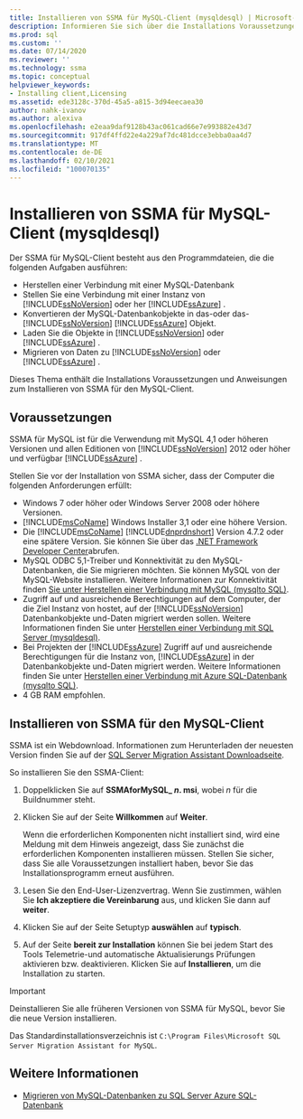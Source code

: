 ```yaml
---
title: Installieren von SSMA für MySQL-Client (mysqldesql) | Microsoft-Dokumentation
description: Informieren Sie sich über die Installations Voraussetzungen für den SQL Server Migration Assistant (SSMA) für MySQL-Client und die Vorgehensweise zum Installieren von.
ms.prod: sql
ms.custom: ''
ms.date: 07/14/2020
ms.reviewer: ''
ms.technology: ssma
ms.topic: conceptual
helpviewer_keywords:
- Installing client,Licensing
ms.assetid: ede3128c-370d-45a5-a815-3d94eecaea30
author: nahk-ivanov
ms.author: alexiva
ms.openlocfilehash: e2eaa9daf9128b43ac061cad66e7e993882e43d7
ms.sourcegitcommit: 917df4ffd22e4a229af7dc481dcce3ebba0aa4d7
ms.translationtype: MT
ms.contentlocale: de-DE
ms.lasthandoff: 02/10/2021
ms.locfileid: "100070135"
---
```

# <a name="installing-ssma-for-mysql-client-mysqltosql"></a>Installieren von SSMA für MySQL-Client (mysqldesql)

Der SSMA für MySQL-Client besteht aus den Programmdateien, die die folgenden Aufgaben ausführen:

- Herstellen einer Verbindung mit einer MySQL-Datenbank  
- Stellen Sie eine Verbindung mit einer Instanz von [!INCLUDE[ssNoVersion](../../includes/ssnoversion-md.md)] oder her [!INCLUDE[ssAzure](../../includes/ssazure_md.md)] .
- Konvertieren der MySQL-Datenbankobjekte in das-oder das- [!INCLUDE[ssNoVersion](../../includes/ssnoversion-md.md)] [!INCLUDE[ssAzure](../../includes/ssazure_md.md)] Objekt.
- Laden Sie die Objekte in [!INCLUDE[ssNoVersion](../../includes/ssnoversion-md.md)] oder [!INCLUDE[ssAzure](../../includes/ssazure_md.md)] .
- Migrieren von Daten zu [!INCLUDE[ssNoVersion](../../includes/ssnoversion-md.md)] oder [!INCLUDE[ssAzure](../../includes/ssazure_md.md)] .

Dieses Thema enthält die Installations Voraussetzungen und Anweisungen zum Installieren von SSMA für den MySQL-Client.

## <a name="prerequisites"></a>Voraussetzungen

SSMA für MySQL ist für die Verwendung mit MySQL 4,1 oder höheren Versionen und allen Editionen von [!INCLUDE[ssNoVersion](../../includes/ssnoversion-md.md)] 2012 oder höher und verfügbar [!INCLUDE[ssAzure](../../includes/ssazure_md.md)] .

Stellen Sie vor der Installation von SSMA sicher, dass der Computer die folgenden Anforderungen erfüllt:

- Windows 7 oder höher oder Windows Server 2008 oder höhere Versionen.
- [!INCLUDE[msCoName](../../includes/msconame_md.md)] Windows Installer 3,1 oder eine höhere Version.
- Die [!INCLUDE[msCoName](../../includes/msconame_md.md)] [!INCLUDE[dnprdnshort](../../includes/dnprdnshort_md.md)] Version 4.7.2 oder eine spätere Version. Sie können Sie über das [.NET Framework Developer Center](https://go.microsoft.com/fwlink/?LinkId=48882)abrufen.
- MySQL ODBC 5,1-Treiber und Konnektivität zu den MySQL-Datenbanken, die Sie migrieren möchten. Sie können MySQL von der MySQL-Website installieren. Weitere Informationen zur Konnektivität finden [Sie unter Herstellen einer Verbindung mit MySQL &#40;mysqlto SQL&#41;](../../ssma/mysql/connecting-to-mysql-mysqltosql.md).
- Zugriff auf und ausreichende Berechtigungen auf dem Computer, der die Ziel Instanz von hostet, auf der [!INCLUDE[ssNoVersion](../../includes/ssnoversion-md.md)] Datenbankobjekte und-Daten migriert werden sollen. Weitere Informationen finden Sie unter [Herstellen einer Verbindung mit SQL Server &#40;mysqldesql&#41;](../../ssma/mysql/connecting-to-sql-server-mysqltosql.md).
- Bei Projekten der [!INCLUDE[ssAzure](../../includes/ssazure_md.md)] Zugriff auf und ausreichende Berechtigungen für die Instanz von, [!INCLUDE[ssAzure](../../includes/ssazure_md.md)] in der Datenbankobjekte und-Daten migriert werden. Weitere Informationen finden Sie unter [Herstellen einer Verbindung mit Azure SQL-Datenbank &#40;mysqlto SQL&#41;](../../ssma/mysql/connecting-to-azure-sql-db-mysqltosql.md).
- 4 GB RAM empfohlen.

## <a name="installing-ssma-for-mysql-client"></a>Installieren von SSMA für den MySQL-Client

SSMA ist ein Webdownload. Informationen zum Herunterladen der neuesten Version finden Sie auf der [SQL Server Migration Assistant Downloadseite](https://aka.ms/ssmaformysql).

So installieren Sie den SSMA-Client:

1. Doppelklicken Sie auf **SSMAforMySQL_ *n*. msi**, wobei *n* für die Buildnummer steht.
2. Klicken Sie auf der Seite **Willkommen** auf **Weiter**.

   Wenn die erforderlichen Komponenten nicht installiert sind, wird eine Meldung mit dem Hinweis angezeigt, dass Sie zunächst die erforderlichen Komponenten installieren müssen. Stellen Sie sicher, dass Sie alle Voraussetzungen installiert haben, bevor Sie das Installationsprogramm erneut ausführen.

3. Lesen Sie den End-User-Lizenzvertrag. Wenn Sie zustimmen, wählen Sie **Ich akzeptiere die Vereinbarung** aus, und klicken Sie dann auf **weiter**.
4. Klicken Sie auf der Seite Setuptyp **auswählen** auf **typisch**.
5. Auf der Seite **bereit zur Installation** können Sie bei jedem Start des Tools Telemetrie-und automatische Aktualisierungs Prüfungen aktivieren bzw. deaktivieren. Klicken Sie auf **Installieren**, um die Installation zu starten.

> [!IMPORTANT]
> Deinstallieren Sie alle früheren Versionen von SSMA für MySQL, bevor Sie die neue Version installieren.

Das Standardinstallationsverzeichnis ist `C:\Program Files\Microsoft SQL Server Migration Assistant for MySQL`.

## <a name="see-also"></a>Weitere Informationen

- [Migrieren von MySQL-Datenbanken zu SQL Server Azure SQL-Datenbank](../../ssma/mysql/migrating-mysql-databases-to-sql-server-azure-sql-db-mysqltosql.md)  
